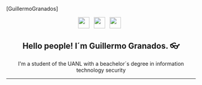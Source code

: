 [GuillermoGranados]

<p align="center">
<a href="https://www.google.com/url?sa=i&url=https%3A%2F%2Fwww.lavoz.com.ar%2Ftecnologia%2Fgoogle-explico-origen-y-otras-curiosidades-del-juego-del-dinosaurio-sin-conexion&psig=AOvVaw0He4rPjGpJOxmgQeMDGw5n&ust=1616720077579000&source=images&cd=vfe&ved=0CAIQjRxqFwoTCKi06OGdyu8CFQAAAAAdAAAAABAD">
<a href="https://www.instagram.com/bguille18/"><img height="30" src="https://github.com/stephenajulu/stephenajulu/blob/master/images/icons/instagram-square-brands.svg"></a>&nbsp;&nbsp;
<a href="https://www.linkedin.com/in/guillermo-granados-740b94205/"><img height="30" src="https://github.com/stephenajulu/stephenajulu/blob/master/images/icons/linkedin-brands.svg"></a>&nbsp;&nbsp;
<a href="https://github.com/ThouxWd"><img height="30" src="https://github.com/stephenajulu/stephenajulu/blob/master/images/icons/github-square-brands.svg"></a>&nbsp;&nbsp;

<h2 align="center">Hello people! I´m Guillermo Granados. 👓</h2>
<p align="center">I'm a student of the UANL with a beachelor´s degree in information technology security</p>

<hr>
 
